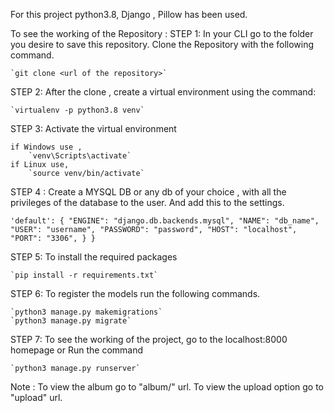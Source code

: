 For this project python3.8, Django , Pillow has been used.

To see the working of the Repository :
STEP 1: In your CLI go to the folder you desire to save this repository. Clone the Repository with the following command.

    `git clone <url of the repository>`

STEP 2: After the clone , create a virtual environment using the command:

    `virtualenv -p python3.8 venv`

STEP 3: Activate the virtual environment

    if Windows use ,
        `venv\Scripts\activate`
    if Linux use,
        `source venv/bin/activate`

STEP 4 : Create a MYSQL DB or any db of your choice , with all the privileges of the database to the user. And add this to the settings. 
 
 `'default': {
        "ENGINE": "django.db.backends.mysql",
        "NAME": "db_name",
        "USER": "username",
        "PASSWORD": "password",
        "HOST": "localhost",
        "PORT": "3306",
        }
    }`

STEP 5: To install the required packages

    `pip install -r requirements.txt`

STEP 6: To register the models run the following commands.

    `python3 manage.py makemigrations`
    `python3 manage.py migrate`

STEP 7: To see the working of the project, go to the localhost:8000 homepage or Run the command

    `python3 manage.py runserver`    

Note :
    To view the album go to "album/" url.
    To view the upload option go to "upload" url.
